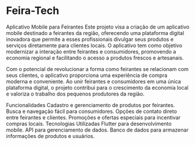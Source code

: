 # Feira-Tech
 
Aplicativo Mobile para Feirantes
Este projeto visa a criação de um aplicativo mobile destinado a feirantes da região, oferecendo uma plataforma digital inovadora que permite a esses profissionais divulgar seus produtos e serviços diretamente para clientes locais. O aplicativo tem como objetivo modernizar a interação entre feirantes e consumidores, promovendo a economia regional e facilitando o acesso a produtos frescos e artesanais.

Com o potencial de revolucionar a forma como feirantes se relacionam com seus clientes, o aplicativo proporciona uma experiência de compra moderna e conveniente. Ao unir feirantes e consumidores em uma única plataforma digital, o projeto contribui para o crescimento da economia local e valoriza o trabalho dos pequenos produtores da região.

Funcionalidades
Cadastro e gerenciamento de produtos por feirantes.
Busca e navegação fácil para consumidores.
Opções de contato direto entre feirantes e clientes.
Promoções e ofertas especiais para incentivar compras locais.
Tecnologias Utilizadas
Flutter para desenvolvimento mobile.
API para gerenciamento de dados.
Banco de dados para armazenar informações de produtos e usuários.